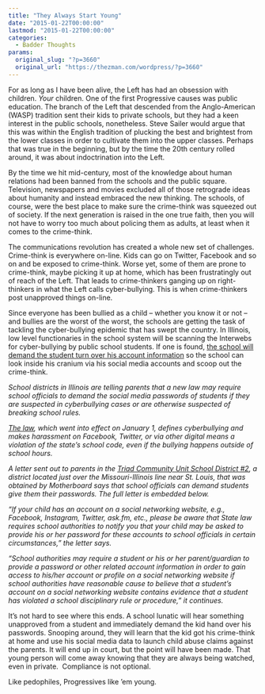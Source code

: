 ```yaml
---
title: "They Always Start Young"
date: "2015-01-22T00:00:00"
lastmod: "2015-01-22T00:00:00"
categories:
  - Badder Thoughts
params:
  original_slug: "?p=3660"
  original_url: "https://thezman.com/wordpress/?p=3660"
---
```


For as long as I have been alive, the Left has had an obsession with
children. *Your* children. One of the first Progressive causes was
public education. The branch of the Left that descended from the
Anglo-American (WASP) tradition sent their kids to private schools, but
they had a keen interest in the public schools, nonetheless. Steve
Sailer would argue that this was within the English tradition of
plucking the best and brightest from the lower classes in order to
cultivate them into the upper classes. Perhaps that was true in the
beginning, but by the time the 20th century rolled around, it was about
indoctrination into the Left.

By the time we hit mid-century, most of the knowledge about human
relations had been banned from the schools and the public square.
Television, newspapers and movies excluded all of those retrograde ideas
about humanity and instead embraced the new thinking. The schools, of
course, were the best place to make sure the crime-think was squeezed
out of society. If the next generation is raised in the one true faith,
then you will not have to worry too much about policing them as adults,
at least when it comes to the crime-think.

The communications revolution has created a whole new set of challenges.
Crime-think is everywhere on-line. Kids can go on Twitter, Facebook and
so on and be exposed to crime-think. Worse yet, some of them are prone
to crime-think, maybe picking it up at home, which has been
frustratingly out of reach of the Left. That leads to crime-thinkers
ganging up on right-thinkers in what the Left calls cyber-bullying. This
is when crime-thinkers post unapproved things on-line.

Since everyone has been bullied as a child – whether you know it or not
– and bullies are the worst of the worst, the schools are getting the
task of tackling the cyber-bullying epidemic that has swept the country.
In Illinois, low level functionaries in the school system will be
scanning the Interwebs for cyber-bullying by public school students. If
one is found, <a
href="http://motherboard.vice.com/read/illinois-says-students-have-to-give-up-facebook-passwords-or-face-prosecution"
rel="noopener" target="_blank">the school will demand the student turn
over his account information</a> so the school can look inside his
cranium via his social media accounts and scoop out the crime-think.

*School districts in Illinois are telling parents that a new law may
require school officials to demand the social media passwords of
students if they are suspected in cyberbullying cases or are otherwise
suspected of breaking school rules.*

*[The
law](http://www.ilga.gov/legislation/publicacts/98/PDF/098-0801.pdf),
which went into effect on January 1, defines cyberbullying and makes
harassment on Facebook, Twitter, or via other digital means a violation
of the state’s school code, even if the bullying happens outside of
school hours.*

*A letter sent out to parents in the [Triad Community Unit School
District
\#2](http://www.triadunit2.org/education/district/district.php?sectiondetailid=1&),
a district located just over the Missouri-Illinois line near St. Louis,
that was obtained by Motherboard says that school officials can demand
students give them their passwords. The full letter is embedded below.*

*“If your child has an account on a social networking website, e.g.,
Facebook, Instagram, Twitter, ask.fm, etc., please be aware that State
law requires school authorities to notify you that your child may be
asked to provide his or her password for these accounts to school
officials in certain circumstances,” the letter says.*

*“School authorities may require a student or his or her parent/guardian
to provide a password or other related account information in order to
gain access to his/her account or profile on a social networking website
if school authorities have reasonable cause to believe that a student’s
account on a social networking website contains evidence that a student
has violated a school disciplinary rule or procedure,” it continues.*

It’s not hard to see where this ends. A school lunatic will hear
something unapproved from a student and immediately demand the kid hand
over his passwords. Snooping around, they will learn that the kid got
his crime-think at home and use his social media data to launch child
abuse claims against the parents. It will end up in court, but the point
will have been made. That young person will come away knowing that they
are always being watched, even in private.  Compliance is not optional.

Like pedophiles, Progressives like ’em young.
